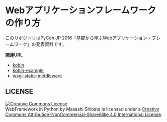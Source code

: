 # Webアプリケーションフレームワークの作り方

このリポジトリはPyCon JP 2016「基礎から学ぶWebアプリケーション・フレームワーク」の発表資料です。

**関連URL**

- [kobin](https://github.com/c-bata/kobin)
- [kobin-example](https://github.com/c-bata/kobin-example)
- [wsgi-static-middleware](https://github.com/c-bata/wsgi-static-middleware)

## LICENSE

<a rel="license" href="http://creativecommons.org/licenses/by-nc-sa/4.0/"><img alt="Creative Commons License" style="border-width:0" src="https://i.creativecommons.org/l/by-nc-sa/4.0/88x31.png" /></a><br />WebFramework in Python by Masashi Shibata is licensed under a <a rel="license" href="http://creativecommons.org/licenses/by-nc-sa/4.0/">Creative Commons Attribution-NonCommercial-ShareAlike 4.0 International License</a>.
